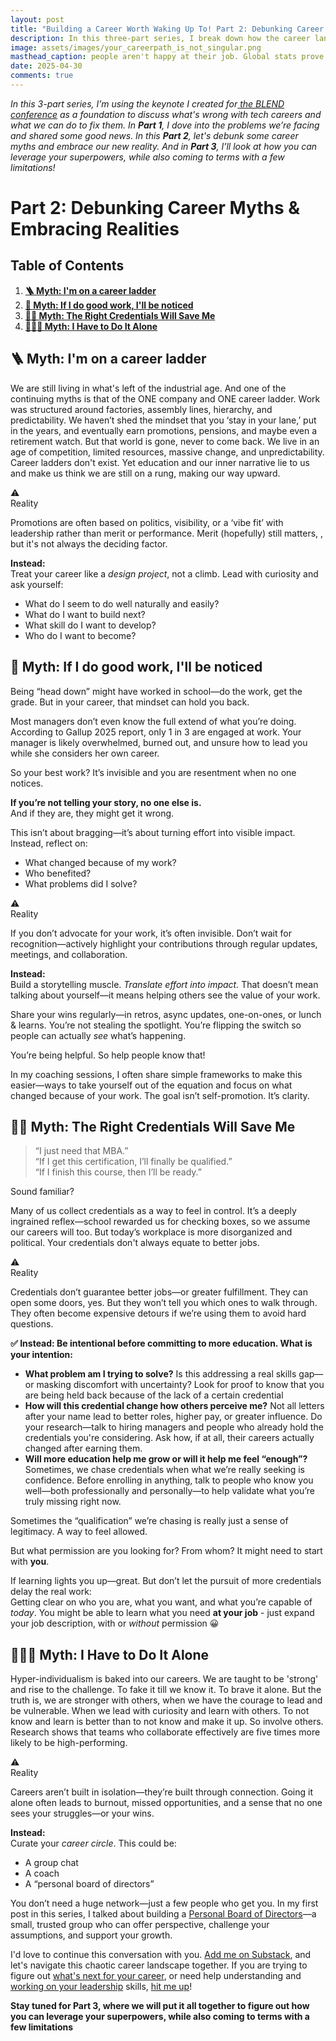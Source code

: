 ```yaml
---
layout: post
title: "Building a Career Worth Waking Up To! Part 2: Debunking Career Myths & Embracing Realities"
description: In this three-part series, I break down how the career landscape is shifting and what you can do to build a career worth waking up to.
image: assets/images/your_careerpath_is_not_singular.png
masthead_caption: people aren't happy at their job. Global stats prove this too.
date: 2025-04-30
comments: true
---
```

_In this 3-part series, I’m using the keynote I created for[ the BLEND conference](https://www.blendconf.co/) as a foundation to discuss what's wrong with tech careers and what we can do to fix them. In **Part 1**, I dove into the problems we’re facing and shared some good news. In this **Part 2**, let's debunk some career myths and embrace our new reality. And in **Part 3**, I’ll look at how you can leverage your superpowers, while also coming to terms with a few limitations!_

# Part 2: Debunking Career Myths & Embracing Realities

## Table of Contents

1. **[🪜 Myth: I'm on a career ladder](#-myth-im-on-a-career-ladder)**
2. **[👼 Myth: If I do good work, I'll be noticed](#-myth-if-i-do-good-work-ill-be-noticed)**
3. **[👩‍🎓 Myth: The Right Credentials Will Save Me](#-myth-the-right-credentials-will-save-me)**
4. **[🧍🏽‍♀️ Myth: I Have to Do It Alone](#️-myth-i-have-to-do-it-alone)**

##  🪜 Myth: I'm on a career ladder
We are still living in what's left of the industrial age. And one of the continuing myths is that of the ONE company and ONE career ladder. Work was structured around factories, assembly lines, hierarchy, and predictability. We haven’t shed the mindset that you ‘stay in your lane,’ put in the years, and eventually earn promotions, pensions, and maybe even a retirement watch. But that world is gone, never to come back. We live in an age of competition, limited resources, massive change, and unpredictability. Career ladders don't exist. Yet education and our inner narrative lie to us and make us think we are still on a rung, making our way upward. 

<div class="alert-warning">
  <div class="icon">⚠️</div>
  <div class="content">
    <div class="title">Reality</div>
    <p> Promotions are often based on politics, visibility, or a ‘vibe fit’ with leadership rather than merit or performance. Merit (hopefully) still matters, , but it's not always the deciding factor. </p>
    </div>
    </div>

**Instead:**  
Treat your career like a *design project*, not a climb. Lead with curiosity and ask yourself:
- What do I seem to do well naturally and easily?
- What do I want to build next?
- What skill do I want to develop?
- Who do I want to become?

##  👼 Myth: If I do good work, I'll be noticed
Being “head down” might have worked in school—do the work, get the grade. But in your career, that mindset can hold you back.

Most managers don’t even know the full extend of what you’re doing. According to Gallup 2025 report, only 1 in 3 are engaged at work. Your manager is likely overwhelmed, burned out, and unsure how to lead you while she considers her own career.

So your best work? It’s invisible and you are resentment when no one notices.

**If you’re not telling your story, no one else is.**  
And if they are, they might get it wrong.

This isn’t about bragging—it’s about turning effort into visible impact. Instead, reflect on:

- What changed because of my work?
- Who benefited?
- What problems did I solve?

<div class="alert-warning">
  <div class="icon">⚠️</div>
  <div class="content">
    <div class="title">Reality</div>
    <p> If you don’t advocate for your work, it’s often invisible. Don’t wait for recognition—actively highlight your contributions through regular updates, meetings, and collaboration.
    </p>
    </div>
    </div>

**Instead:**  
Build a storytelling muscle. _Translate effort into impact._ That doesn’t mean talking about yourself—it means helping others see the value of your work.

Share your wins regularly—in retros, async updates, one-on-ones, or lunch & learns. You’re not stealing the spotlight. You’re flipping the switch so people can actually _see_ what’s happening.

You’re being helpful. So help people know that!

In my coaching sessions, I often share simple frameworks to make this easier—ways to take yourself out of the equation and focus on what changed because of your work. The goal isn’t self-promotion. It’s clarity.



## 👩‍🎓 Myth: The Right Credentials Will Save Me

> “I just need that MBA.”  
> “If I get this certification, I’ll finally be qualified.”  
> “If I finish this course, then I’ll be ready.”

Sound familiar?

Many of us collect credentials as a way to feel in control. It’s a deeply ingrained reflex—school rewarded us for checking boxes, so we assume our careers will too. But today’s workplace is more disorganized and political. Your credentials don't always equate to better jobs.

<div class="alert-warning">
  <div class="icon">⚠️</div>
  <div class="content">
    <div class="title">Reality</div>
    <p>
      Credentials don’t guarantee better jobs—or greater fulfillment. They can open some doors, yes. But they won’t tell you which ones to walk through. They often become expensive detours if we’re using them to avoid hard questions.
    </p>
  </div>
</div>

<strong> ✅ Instead: Be intentional before committing to more education. What is your intention:</strong>

<ul>
  <li><strong>What problem am I trying to solve?</strong> Is this addressing a real skills gap—or masking discomfort with uncertainty? Look for proof to know that you are being held back because of the lack of a certain credential</li> 

  <li><strong>How will this credential change how others perceive me?</strong> Not all letters after your name lead to better roles, higher pay, or greater influence. Do your research—talk to hiring managers and people who already hold the credentials you're considering. Ask how, if at all, their careers actually changed after earning them.</li>  
  
  <li><strong>Will more education help me grow or will it help me feel “enough”?</strong>Sometimes, we chase credentials when what we’re really seeking is confidence. Before enrolling in anything, talk to people who know you well—both professionally and personally—to help validate what you’re truly missing right now.</li>
</ul>

Sometimes the “qualification” we’re chasing is really just a sense of legitimacy. A way to feel allowed.

But what permission are you looking for? From whom? 
It might need to start with **you**.

If learning lights you up—great. But don’t let the pursuit of more credentials delay the real work:  
Getting clear on who you are, what you want, and what you’re capable of *today*.
You might be able to learn what you need **at your job** - just expand your job description, with or *without* permission 😀 


## 🧍🏽‍♀️ Myth: I Have to Do It Alone

Hyper-individualism is baked into our careers. We are taught to be 'strong' and rise to the challenge. To fake it till we know it. To brave it alone. But the truth is, we are stronger with others, when we have the courage to lead and be vulnerable. When we lead with curiosity and learn with others. To not know and learn is better than to not know and make it up. So involve others. Research shows that teams who collaborate effectively are five times more likely to be high-performing.

<div class="alert-warning">
  <div class="icon">⚠️</div>
  <div class="content">
    <div class="title">Reality</div>
    <p>
Careers aren’t built in isolation—they’re built through connection. Going it alone often leads to burnout, missed opportunities, and a sense that no one sees your struggles—or your wins.</p>
</div>
</div>


**Instead:**  
Curate your *career circle*. This could be:
- A group chat
- A coach
- A “personal board of directors”

You don’t need a huge network—just a few people who get you. In my first post in this series, I talked about building a [Personal Board of Directors](http://127.0.0.1:4000/2025/03/03/Building-a-career-worth-waking-up-to.html#%EF%B8%8F-use-your-career-gps)—a small, trusted group who can offer perspective, challenge your assumptions, and support your growth.


I'd love to continue this conversation with you. <a href="#contact" class="next scrolly">Add me on Substack</a>, and let's navigate this chaotic career landscape together. If you are trying to figure out [what's next for your career](https://www.diesh.ca/NextUp.html), or need help understanding and [working on your leadership](https://www.diesh.ca/CoachingForLeaders.html) skills, <a href="#contact" class="next scrolly">hit me up</a>!

**Stay tuned for Part 3, where we will put it all together to figure out how you can leverage your superpowers, while also coming to terms with a few limitations**

